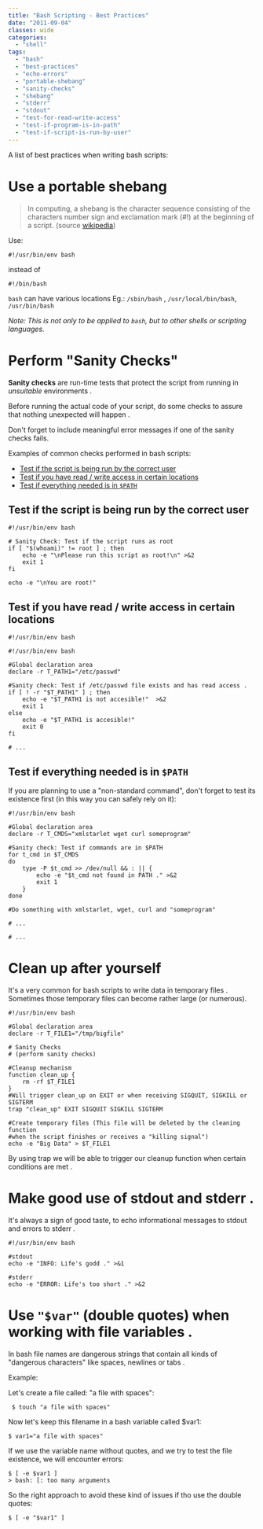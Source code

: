 ```yaml
---
title: "Bash Scripting - Best Practices"
date: "2011-09-04"
classes: wide
categories:
  - "shell"  
tags:
  - "bash"
  - "best-practices"
  - "echo-errors"
  - "portable-shebang"
  - "sanity-checks"
  - "shebang"
  - "stderr"
  - "stdout"
  - "test-for-read-write-access"
  - "test-if-program-is-in-path"
  - "test-if-script-is-run-by-user"
---
```


A list of best practices when writing bash scripts:

# Use a portable shebang

> In computing, a shebang is the character sequence consisting of the characters number sign and exclamation mark (#!) at the beginning of a script. (source [wikipedia](https://en.wikipedia.org/wiki/Shebang_(Unix)))

Use:

```shell
#!/usr/bin/env bash
```

instead of

```shell
#!/bin/bash
```

`bash` can have various locations Eg.: `/sbin/bash` , `/usr/local/bin/bash`, `/usr/bin/bash`

_Note: This is not only to be applied to `bash`, but to other shells or scripting languages._

# Perform "Sanity Checks"

**Sanity checks** are run-time tests that protect the script from running in _unsuitable_ environments .

Before running the actual code of your script, do some checks to assure that nothing unexpected will happen .

Don't forget to include meaningful error messages if one of the sanity checks fails.

Examples of common checks performed in bash scripts:

* [Test if the script is being run by the correct user](#test-if-the-script-is-being-run-by-the-correct-user)
* [Test if you have read / write access in certain locations](#test-if-you-have-read--write-access-in-certain-locations) 
* [Test if everything needed is in `$PATH`](#test-if-everything-needed-is-in-path)

## Test if the script is being run by the correct user

```shell
#!/usr/bin/env bash

# Sanity Check: Test if the script runs as root
if [ "$(whoami)" != root ] ; then
    echo -e "\nPlease run this script as root!\n" >&2
    exit 1
fi

echo -e "\nYou are root!"
```

## Test if you have read / write access in certain locations

```shell
#!/usr/bin/env bash

#!/usr/bin/env bash

#Global declaration area
declare -r T_PATH1="/etc/passwd"

#Sanity check: Test if /etc/passwd file exists and has read access .
if [ ! -r "$T_PATH1" ] ; then
    echo -e "$T_PATH1 is not accesible!"  >&2
    exit 1
else
    echo -e "$T_PATH1 is accesible!"
    exit 0
fi

# ...
```

## Test if everything needed is in `$PATH`

If you are planning to use a "non-standard command", don't forget to test its existence first (in this way you can safely rely on it):

```shell
#!/usr/bin/env bash

#Global declaration area
declare -r T_CMDS="xmlstarlet wget curl someprogram"

#Sanity check: Test if commands are in $PATH
for t_cmd in $T_CMDS
do
    type -P $t_cmd >> /dev/null && : || {
        echo -e "$t_cmd not found in PATH ." >&2
        exit 1
    }
done

#Do something with xmlstarlet, wget, curl and "someprogram"

# ...

# ...
```


# Clean up after yourself

It's a very common for bash scripts to write data in temporary files . Sometimes those temporary files can become rather large (or numerous).

```shell
#!/usr/bin/env bash

#Global declaration area
declare -r T_FILE1="/tmp/bigfile"

# Sanity Checks
# (perform sanity checks)

#Cleanup mechanism
function clean_up {
    rm -rf $T_FILE1
}
#Will trigger clean_up on EXIT or when receiving SIGQUIT, SIGKILL or SIGTERM
trap "clean_up" EXIT SIGQUIT SIGKILL SIGTERM

#Create temporary files (This file will be deleted by the cleaning function
#when the script finishes or receives a "killing signal")
echo -e "Big Data" > $T_FILE1
```

By using trap we will be able to trigger our cleanup function when certain conditions are met .

#  Make good use of stdout and stderr .

It's always a sign of good taste, to echo informational messages to stdout and errors to stderr .

```shell
#!/usr/bin/env bash

#stdout
echo -e "INFO: Life's godd ." >&1

#stderr
echo -e "ERROR: Life's too short ." >&2
```

# Use `"$var"` (double quotes) when working with file variables .

In bash file names are dangerous strings that contain all kinds of "dangerous characters" like spaces, newlines or tabs .

Example:

Let's create a file called: "a file with spaces":

```shell
 $ touch "a file with spaces"
```

Now let's keep this filename in a bash variable called $var1:

```shell
$ var1="a file with spaces"
```

If we use the variable name without quotes, and we try to test the file existence, we will encounter errors:

```shell
$ [ -e $var1 ]
> bash: [: too many arguments
```

So the right approach to avoid these kind of issues if tho use the double quotes:

```shell
$ [ -e "$var1" ]
```
